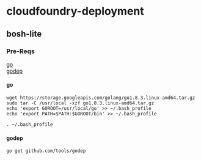 # cloudfoundry-deployment

## bosh-lite

### Pre-Reqs
[go](#go)  
[godep](#godep)

#### go
```
wget https://storage.googleapis.com/golang/go1.8.3.linux-amd64.tar.gz
sudo tar -C /usr/local -xzf go1.8.3.linux-amd64.tar.gz
echo 'export GOROOT=/usr/local/go' >> ~/.bash_profile
echo 'export PATH=$PATH:$GOROOT/bin' >> ~/.bash_profile

. ~/.bash_profile
```

#### godep
```
go get github.com/tools/godep
```
